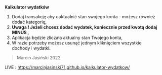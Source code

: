 <b>Kalkulator wydatków</b>

1. Dodaj transakcję aby uaktualnić stan swojego konta - możesz również dodać kategorię,
2. <b>Uwaga ! Jeżeli chcesz dodać wydatek, koniecznie przed kwotą dodaj MINUS </b>,
3. Aplikacja będzie zliczała aktualny stan Twojego konta,
4. W razie potrzeby możesz usunąć jednym kliknięciem wszystkie dochody i wydatki.

> Marcin Jasiński 2022


LIVE : https://marcinjasinski71.github.io/kalkulator-wydatkow/
